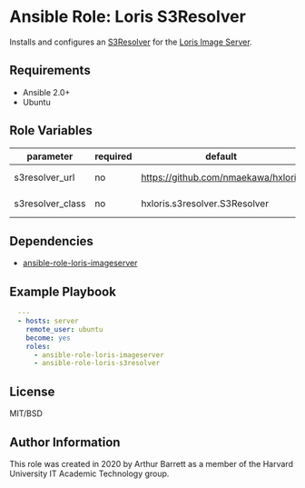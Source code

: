 # Ansible Role: Loris S3Resolver

Installs and configures an [S3Resolver](https://github.com/nmaekawa/hxloris) for the [Loris Image Server](https://github.com/loris-imageserver).

## Requirements

- Ansible 2.0+
- Ubuntu

## Role Variables

| parameter        | required | default                             | comments           |
|------------------|----------|-------------------------------------|--------------------|
| s3resolver_url   | no       | https://github.com/nmaekawa/hxloris | URL to pip install |
| s3resolver_class | no       | hxloris.s3resolver.S3Resolver       | Resolver class     |

## Dependencies

- [ansible-role-loris-imageserver](https://github.com/HUIT-AcademicTechnology-Ops/ansible-role-loris-imageserver)

## Example Playbook

```yml
  ---
  - hosts: server
    remote_user: ubuntu
    become: yes
    roles:
      - ansible-role-loris-imageserver
      - ansible-role-loris-s3resolver
```

## License

MIT/BSD

## Author Information

This role was created in 2020 by Arthur Barrett as a member of the Harvard University IT Academic Technology group.
